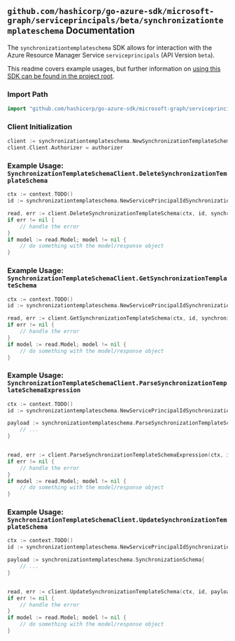 
## `github.com/hashicorp/go-azure-sdk/microsoft-graph/serviceprincipals/beta/synchronizationtemplateschema` Documentation

The `synchronizationtemplateschema` SDK allows for interaction with the Azure Resource Manager Service `serviceprincipals` (API Version `beta`).

This readme covers example usages, but further information on [using this SDK can be found in the project root](https://github.com/hashicorp/go-azure-sdk/tree/main/docs).

### Import Path

```go
import "github.com/hashicorp/go-azure-sdk/microsoft-graph/serviceprincipals/beta/synchronizationtemplateschema"
```


### Client Initialization

```go
client := synchronizationtemplateschema.NewSynchronizationTemplateSchemaClientWithBaseURI("https://management.azure.com")
client.Client.Authorizer = authorizer
```


### Example Usage: `SynchronizationTemplateSchemaClient.DeleteSynchronizationTemplateSchema`

```go
ctx := context.TODO()
id := synchronizationtemplateschema.NewServicePrincipalIdSynchronizationTemplateID("servicePrincipalIdValue", "synchronizationTemplateIdValue")

read, err := client.DeleteSynchronizationTemplateSchema(ctx, id, synchronizationtemplateschema.DefaultDeleteSynchronizationTemplateSchemaOperationOptions())
if err != nil {
	// handle the error
}
if model := read.Model; model != nil {
	// do something with the model/response object
}
```


### Example Usage: `SynchronizationTemplateSchemaClient.GetSynchronizationTemplateSchema`

```go
ctx := context.TODO()
id := synchronizationtemplateschema.NewServicePrincipalIdSynchronizationTemplateID("servicePrincipalIdValue", "synchronizationTemplateIdValue")

read, err := client.GetSynchronizationTemplateSchema(ctx, id, synchronizationtemplateschema.DefaultGetSynchronizationTemplateSchemaOperationOptions())
if err != nil {
	// handle the error
}
if model := read.Model; model != nil {
	// do something with the model/response object
}
```


### Example Usage: `SynchronizationTemplateSchemaClient.ParseSynchronizationTemplateSchemaExpression`

```go
ctx := context.TODO()
id := synchronizationtemplateschema.NewServicePrincipalIdSynchronizationTemplateID("servicePrincipalIdValue", "synchronizationTemplateIdValue")

payload := synchronizationtemplateschema.ParseSynchronizationTemplateSchemaExpressionRequest{
	// ...
}


read, err := client.ParseSynchronizationTemplateSchemaExpression(ctx, id, payload)
if err != nil {
	// handle the error
}
if model := read.Model; model != nil {
	// do something with the model/response object
}
```


### Example Usage: `SynchronizationTemplateSchemaClient.UpdateSynchronizationTemplateSchema`

```go
ctx := context.TODO()
id := synchronizationtemplateschema.NewServicePrincipalIdSynchronizationTemplateID("servicePrincipalIdValue", "synchronizationTemplateIdValue")

payload := synchronizationtemplateschema.SynchronizationSchema{
	// ...
}


read, err := client.UpdateSynchronizationTemplateSchema(ctx, id, payload)
if err != nil {
	// handle the error
}
if model := read.Model; model != nil {
	// do something with the model/response object
}
```
